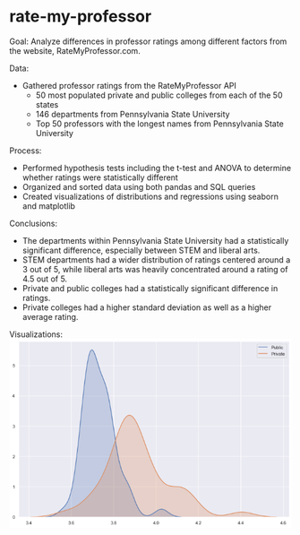 # rate-my-professor

Goal: Analyze differences in professor ratings among different factors from the website, RateMyProfessor.com.

Data:
- Gathered professor ratings from the RateMyProfessor API
  - 50 most populated private and public colleges from each of the 50 states
  - 146 departments from Pennsylvania State University
  - Top 50 professors with the longest names from Pennsylvania State University

Process:
- Performed hypothesis tests including the t-test and ANOVA to determine whether ratings were statistically different
- Organized and sorted data using both pandas and SQL queries
- Created visualizations of distributions and regressions using seaborn and matplotlib

Conclusions:
- The departments within Pennsylvania State University had a statistically significant difference, especially between STEM and liberal arts.
- STEM departments had a wider distribution of ratings centered around a 3 out of 5, while liberal arts was heavily concentrated around a rating of 4.5 out of 5.
- Private and public colleges had a statistically significant difference in ratings.
- Private colleges had a higher standard deviation as well as a higher average rating.

Visualizations:
![](private_public.png)
